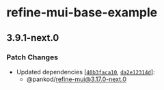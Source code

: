 # refine-mui-base-example

## 3.9.1-next.0

### Patch Changes

-   Updated dependencies [[`40b3faca10`](https://github.com/pankod/refine/commit/40b3faca10d420d5ac21fb9a591db86c009439b8), [`da2e12314d`](https://github.com/pankod/refine/commit/da2e12314de122405268d07982aa27998c127de4)]:
    -   @pankod/refine-mui@3.17.0-next.0
